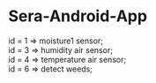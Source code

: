 # Sera-Android-App
  id = 1 => moisture1 sensor;<br/>
  id = 3 => humidity air sensor;<br/>
  id = 4 => temperature air sensor;<br/>
  id = 6 => detect weeds;
